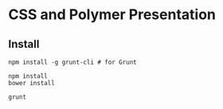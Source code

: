 # CSS and Polymer Presentation

## Install
    
    npm install -g grunt-cli # for Grunt
    
    npm install
    bower install
    
    grunt


